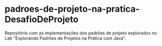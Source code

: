 # padroes-de-projeto-na-pratica-DesafioDeProjeto
Repositório com as implementações dos padrões de projeto explorados no Lab "Explorando Padrões de Projetos na Prática com Java". 
